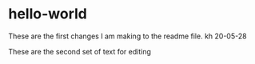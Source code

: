 # hello-world

These are the first changes I am making to the readme file. kh 20-05-28

These are the second set of text for editing
